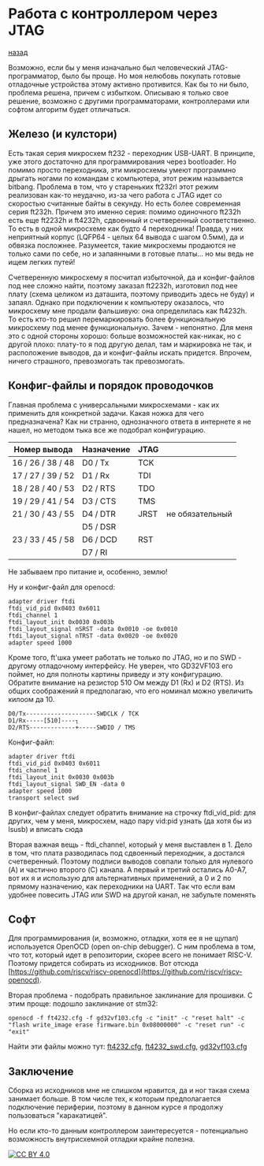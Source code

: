 # Работа с контроллером через JTAG
[назад](1.intro.md)

Возможно, если бы у меня изначально был человеческий JTAG-программатор, было бы проще. Но моя нелюбовь покупать готовые отладочные устройства этому активно противится. Как бы то ни было, проблема решена, причем с избытком. Описываю я только свое решение, возможно с другими программаторами, контроллерами или софтом алгоритм будет отличаться.

## Железо (и кулстори)

Есть такая серия микросхем ft232 - переходник USB-UART. В принципе, уже этого достаточно для программирования через bootloader. Но помимо просто переходника, эти микросхемы умеют программно дрыгать ногами по командам с компьютера, этот режим называется bitbang. Проблема в том, что у стареньких ft232rl этот режим реализован как-то неудачно, из-за чего работа с JTAG идет со скоростью считанные байты в секунду. Но есть более современная серия ft232h. Причем это именно серия: помимо одиночного ft232h есть еще ft2232h и ft4232h, сдвоенный и счетверенный соответственно. То есть в одной микросхеме как будто 4 переходника! Правда, у них неприятный корпус (LQFP64 - целых 64 вывода с шагом 0.5мм), да и обвязка посложнее. Разумеется, такие микросхемы продаются не только сами по себе, но и запаянными в готовые платы... но мы ведь не ищем легких путей!

Счетверенную микросхему я посчитал избыточной, да и конфиг-файлов под нее сложно найти, поэтому заказал ft2232h, изготовил под нее плату (схема целиком из даташита, поэтому приводить здесь не буду) и запаял. Однако при подключении к компьютеру оказалось, что микросхему мне продали фальшивую: она определилась как ft4232h. То есть кто-то решил перемаркировать более функциональную микросхему под менее функциональную. Зачем - непонятно. Для меня это с одной стороны хорошо: больше возможностей как-никак, но с другой плохо: плату-то я под другую делал, там и маркировка не так, и расположение выводов, да и конфиг-файлы искать придется. Впрочем, ничего страшного, превозмогать так превозмогать.

## Конфиг-файлы и порядок проводочков

Главная проблема с универсальными микросхемами - как их применить для конкретной задачи. Какая ножка для чего предназначена? Как ни странно, однозначного ответа в интернете я не нашел, но методом тыка все же подобрал конфигурацию.

| Номер вывода      | Назначение | JTAG |  |
|-------------------|------------|------|--|
| 16 / 26 / 38 / 48 |  D0 / Tx   | TCK  |  |
| 17 / 27 / 39 / 52 |  D1 / Rx   | TDI  |  |
| 18 / 28 / 40 / 53 |  D2 / RTS  | TDO  |  |
| 19 / 29 / 41 / 54 |  D3 / CTS  | TMS  |  |
| 21 / 30 / 43 / 55 |  D4 / DTR  | JRST | не обязательный |
|                   |  D5 / DSR  |      |  |
| 23 / 33 / 45 / 58 |  D6 / DCD  | RST  |  |
|                   |  D7 / RI   |      |  |

Не забываем про питание и, особенно, землю!

Ну и конфиг-файл для openocd:

    adapter driver ftdi
    ftdi_vid_pid 0x0403 0x6011
    ftdi_channel 1
    ftdi_layout_init 0x0030 0x003b
    ftdi_layout_signal nSRST -data 0x0010 -oe 0x0010
    ftdi_layout_signal nTRST -data 0x0020 -oe 0x0020
    adapter speed 1000
    
Кроме того, ft'шка умеет работать не только по JTAG, но и по SWD - другому отладочному интерфейсу. Не уверен, что GD32VF103 его поймет, но для полноты картины приведу и эту конфигурацию. Обратите внимание на резистор 510 Ом между D1 (Rx) и D2 (RTS). Из общих соображений я предполагаю, что его номинал можно увеличить килоом да 10.

    D0/Tx--------------------SWDCLK / TCK
    D1/Rx-----[510]----┐
    D2/RTS-------------+-----SWDIO / TMS
    
Конфиг-файл:

    adapter driver ftdi
    ftdi_vid_pid 0x0403 0x6011
    ftdi_channel 1
    ftdi_layout_init 0x0030 0x003b
    ftdi_layout_signal SWD_EN -data 0
    adapter speed 1000
    transport select swd
    
В конфиг-файлах следует обратить внимание на строчку ftdi_vid_pid: для других, чем у меня, микросхем, надо пару vid:pid узнать (да хотя бы из lsusb) и вписать сюда

Вторая важная вещь - ftdi_channel, который у меня выставлен в 1. Дело в том, что плата разводилась под сдвоенный переходник, а достался счетверенный. Поэтому подписи выводов совпали только для нулевого (A) и частично второго (C) канала. А первый и третий остались A0-A7, вот их я и использую для альтернативных применений, а 0 и 2 по прямому назначению, как переходники на UART. Так что если вам удобнее повесить JTAG или SWD на другой канал, не забульте поменять

## Софт

Для программирования (и, возможно, отладки, хотя ее я не щупал) используется OpenOCD (open on-chip debugger). С ним проблема в том, что тот, который идет в репозитории, скорее всего не понимает RISC-V. Поэтому придется собирать из исходников. Вот отсюда [https://github.com/riscv/riscv-openocd](https://github.com/riscv/riscv-openocd).

Вторая проблема - подобрать правильное заклинание для прошивки. С этим проще: подошло заклинание от stm32:

    openocd -f ft4232.cfg -f gd32vf103.cfg -c "init" -c "reset halt" -c "flash write_image erase firmware.bin 0x08000000" -c "reset run" -c "exit"
    
Найти эти файлы можно тут: [ft4232.cfg](files/openocd/ft4232.cfg), [ft4232_swd.cfg](files/openocd/ft4232_swd.cfg), [gd32vf103.cfg](files/openocd/gd32vf103.cfg)
    
## Заключение

Сборка из исходников мне не слишком нравится, да и ног такая схема занимает больше. В том числе тех, к которым предполагается подключение периферии, поэтому в данном курсе я продолжу пользоваться "каракатицей".

Но если кто-то данным контроллером заинтересуется - потенциально возможность внутрисхемной отладки крайне полезна.

[![CC BY 4.0][cc-by-image]][cc-by]

[cc-by]: http://creativecommons.org/licenses/by/4.0/

[cc-by-image]: https://i.creativecommons.org/l/by/4.0/88x31.png

[cc-by-shield]: https://img.shields.io/badge/License-CC%20BY%204.0-lightgrey.svg
